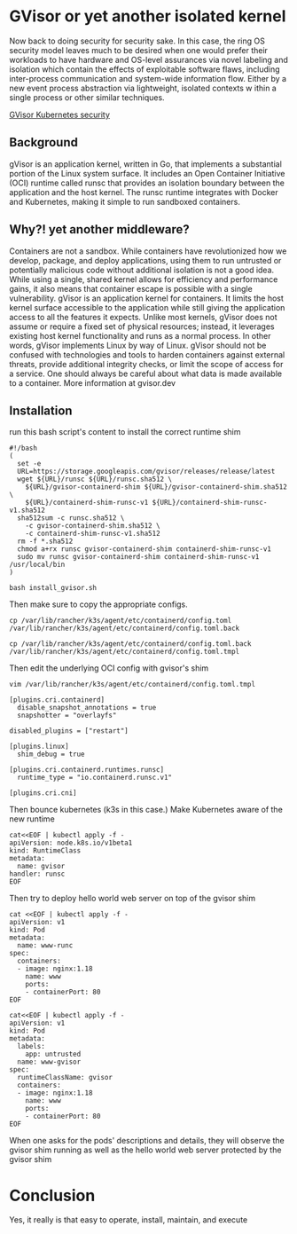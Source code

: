 # GVisor or yet another isolated kernel
Now back to doing security for security sake.  In this case, the ring OS security model leaves much to be desired when one would prefer their workloads to have hardware and OS-level assurances via novel labeling and isolation which contain the effects of exploitable software flaws, including inter-process communication and system-wide information flow.  Either by a new event process abstraction via lightweight, isolated contexts w ithin a single process or other similar techniques.

[GVisor Kubernetes security](GVisor.png)

## Background
gVisor is an application kernel, written in Go, that implements a substantial portion of the Linux system surface. It includes an Open Container Initiative (OCI) runtime called runsc that provides an isolation boundary between the application and the host kernel. The runsc runtime integrates with Docker and Kubernetes, making it simple to run sandboxed containers.

## Why?! yet another middleware?
Containers are not a sandbox. While containers have revolutionized how we develop, package, and deploy applications, using them to run untrusted or potentially malicious code without additional isolation is not a good idea. While using a single, shared kernel allows for efficiency and performance gains, it also means that container escape is possible with a single vulnerability.  gVisor is an application kernel for containers. It limits the host kernel surface accessible to the application while still giving the application access to all the features it expects. Unlike most kernels, gVisor does not assume or require a fixed set of physical resources; instead, it leverages existing host kernel functionality and runs as a normal process. In other words, gVisor implements Linux by way of Linux.  gVisor should not be confused with technologies and tools to harden containers against external threats, provide additional integrity checks, or limit the scope of access for a service. One should always be careful about what data is made available to a container.  More information at gvisor.dev

## Installation
run this bash script's content to install the correct runtime shim
```
#!/bash
(
  set -e
  URL=https://storage.googleapis.com/gvisor/releases/release/latest
  wget ${URL}/runsc ${URL}/runsc.sha512 \
    ${URL}/gvisor-containerd-shim ${URL}/gvisor-containerd-shim.sha512 \
    ${URL}/containerd-shim-runsc-v1 ${URL}/containerd-shim-runsc-v1.sha512
  sha512sum -c runsc.sha512 \
    -c gvisor-containerd-shim.sha512 \
    -c containerd-shim-runsc-v1.sha512
  rm -f *.sha512
  chmod a+rx runsc gvisor-containerd-shim containerd-shim-runsc-v1
  sudo mv runsc gvisor-containerd-shim containerd-shim-runsc-v1 /usr/local/bin
)

bash install_gvisor.sh
```


Then make sure to copy the appropriate configs. 
```
cp /var/lib/rancher/k3s/agent/etc/containerd/config.toml /var/lib/rancher/k3s/agent/etc/containerd/config.toml.back

cp /var/lib/rancher/k3s/agent/etc/containerd/config.toml.back /var/lib/rancher/k3s/agent/etc/containerd/config.toml.tmpl
```

Then edit the underlying OCI config with gvisor's shim
```
vim /var/lib/rancher/k3s/agent/etc/containerd/config.toml.tmpl

[plugins.cri.containerd]
  disable_snapshot_annotations = true
  snapshotter = "overlayfs"

disabled_plugins = ["restart"]

[plugins.linux]
  shim_debug = true

[plugins.cri.containerd.runtimes.runsc]
  runtime_type = "io.containerd.runsc.v1"

[plugins.cri.cni]
```

Then bounce kubernetes (k3s in this case.)  Make Kubernetes aware of the new runtime
```
cat<<EOF | kubectl apply -f -
apiVersion: node.k8s.io/v1beta1
kind: RuntimeClass
metadata:
  name: gvisor
handler: runsc
EOF
```

Then try to deploy hello world web server on top of the gvisor shim
```
cat <<EOF | kubectl apply -f -
apiVersion: v1
kind: Pod
metadata:
  name: www-runc
spec:
  containers:
  - image: nginx:1.18
    name: www
    ports:
    - containerPort: 80
EOF

cat<<EOF | kubectl apply -f -
apiVersion: v1
kind: Pod
metadata:
  labels:
    app: untrusted
  name: www-gvisor
spec:
  runtimeClassName: gvisor
  containers:
  - image: nginx:1.18
    name: www
    ports:
    - containerPort: 80
EOF
```

When one asks for the pods' descriptions and details, they will observe the gvisor shim running as well as the hello world web server protected by the gvisor shim

# Conclusion
Yes, it really is that easy to operate, install, maintain, and execute

